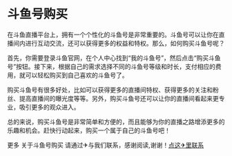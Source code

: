 # 斗鱼号购买

在斗鱼直播平台上，拥有一个个性化的斗鱼号是非常重要的。斗鱼号可以让你在直播间内进行互动交流，还可以获得更多的权益和特权。那么，如何购买斗鱼号呢？

首先，你需要登录斗鱼官网，在个人中心找到“我的斗鱼号”，然后点击“购买斗鱼号”按钮。接下来，根据自己的需求选择不同的斗鱼号等级和时长，支付相应的费用，就可以轻松购买到自己喜欢的斗鱼号了。

购买斗鱼号有很多好处，比如可以获得更多的直播间特权、获得更多的关注和粉丝、提高直播间的曝光度等等。另外，购买斗鱼号还可以让你的直播间看起来更专业，吸引更多的观众进入。

总的来说，购买斗鱼号是非常简单和方便的，而且能够为你的直播之路增添更多的乐趣和机会。赶快行动起来，购买一个属于自己的斗鱼号吧！

更多 关于斗鱼号购买 请通过✈与我们联系，感谢阅读,谢谢！[点这✈里联系](https://gg.k02.cc)
